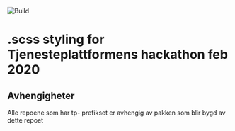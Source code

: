 ![Build](https://github.com/oslokommune/tp-styling/workflows/Publish%20package/badge.svg)

# .scss styling for Tjenesteplattformens hackathon feb 2020

## Avhengigheter
Alle repoene som har tp- prefikset er avhengig av pakken som blir bygd av dette repoet
